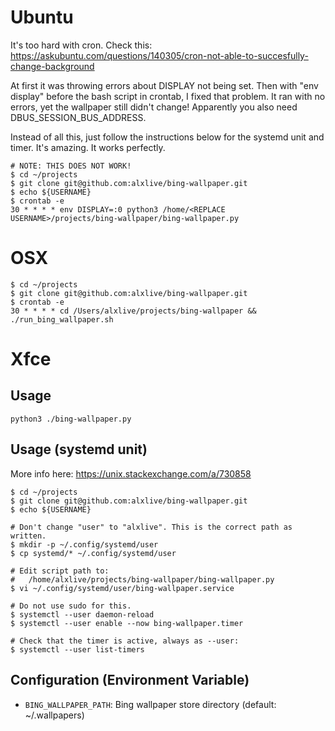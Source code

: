 # Ubuntu

It's too hard with cron. Check this:
https://askubuntu.com/questions/140305/cron-not-able-to-succesfully-change-background

At first it was throwing errors about DISPLAY not being set. Then with "env display" before the bash script in crontab, I fixed that problem. It ran with no errors, yet the wallpaper still didn't change! Apparently you also need DBUS_SESSION_BUS_ADDRESS.

Instead of all this, just follow the instructions below for the systemd unit and timer. It's amazing. It works perfectly.

```
# NOTE: THIS DOES NOT WORK!
$ cd ~/projects
$ git clone git@github.com:alxlive/bing-wallpaper.git
$ echo ${USERNAME}
$ crontab -e
30 * * * * env DISPLAY=:0 python3 /home/<REPLACE USERNAME>/projects/bing-wallpaper/bing-wallpaper.py
```

# OSX

```
$ cd ~/projects
$ git clone git@github.com:alxlive/bing-wallpaper.git
$ crontab -e
30 * * * * cd /Users/alxlive/projects/bing-wallpaper && ./run_bing_wallpaper.sh
```

# Xfce

## Usage

`python3 ./bing-wallpaper.py`

## Usage (systemd unit)

More info here:
https://unix.stackexchange.com/a/730858

```
$ cd ~/projects
$ git clone git@github.com:alxlive/bing-wallpaper.git
$ echo ${USERNAME}

# Don't change "user" to "alxlive". This is the correct path as written.
$ mkdir -p ~/.config/systemd/user
$ cp systemd/* ~/.config/systemd/user

# Edit script path to:
#   /home/alxlive/projects/bing-wallpaper/bing-wallpaper.py
$ vi ~/.config/systemd/user/bing-wallpaper.service

# Do not use sudo for this.
$ systemctl --user daemon-reload
$ systemctl --user enable --now bing-wallpaper.timer

# Check that the timer is active, always as --user:
$ systemctl --user list-timers
```

## Configuration (Environment Variable)

* `BING_WALLPAPER_PATH`: Bing wallpaper store directory (default: ~/.wallpapers)
